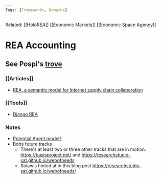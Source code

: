 ```yaml
---
Tags: [Frameworks, Domains]
---
```

Related: [[HoloREA]] [[Economic Markets]] [[Economic Space Agency]]

# REA Accounting

## See Pospi's [trove](https://github.com/holo-rea/ecosystem/wiki/REA-learning-material-trove)
### [[Articles]]
- [REA, a semantic model for Internet supply chain collaboration](http://www.jeffsutherland.org/oopsla2000/mccarthy/mccarthy.htm)

### [[Tools]]
- [Django REA](https://github.com/django-rea/rea-app#readme)


### Notes
- [Potential Agent model?](http://atlasofemotions.org/[[triggers]]/)
- Bobs future tracks
    - There's at least two or three other tracks that are in motion. https://basisproject.net/ and https://researchstudio-sat.github.io/webofneeds
    - Solawis hinted at in this blog post https://researchstudio-sat.github.io/webofneeds/
